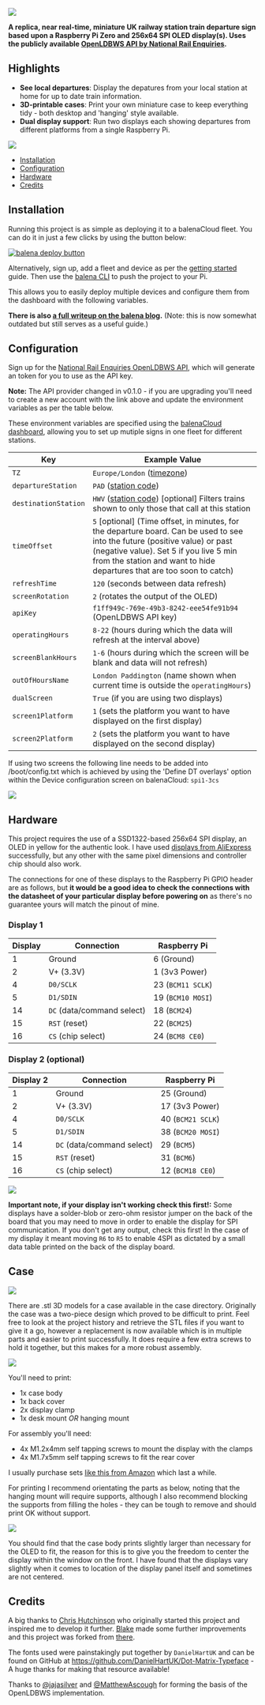 ![](assets/full-logo.png)

**A replica, near real-time, miniature UK railway station train departure sign based upon a Raspberry Pi Zero and 256x64 SPI OLED display(s). Uses the publicly available [OpenLDBWS API by National Rail Enquiries](https://www.nationalrail.co.uk/).**

## Highlights

- **See local departures**: Display the depatures from your local station at home for up to date train information.
- **3D-printable cases**: Print your own miniature case to keep everything tidy - both desktop and 'hanging' style available.
- **Dual display support**: Run two displays each showing departures from different platforms from a single Raspberry Pi.

![](assets/blog-header.jpg)

   * [Installation](#installation)
   * [Configuration](#configuration)
   * [Hardware](#hardware)
   * [Credits](#credits)

## Installation

Running this project is as simple as deploying it to a balenaCloud fleet. You can do it in just a few clicks by using the button below:

[![balena deploy button](https://balena.io/deploy.svg)](https://dashboard.balena-cloud.com/deploy?repoUrl=https://github.com/balenalabs/uk-train-departure-display&defaultDeviceType=raspberry-pi)

Alternatively, sign up, add a fleet and device as per the [getting started](https://www.balena.io/docs/learn/getting-started/raspberrypi3/python/) guide. Then use the [balena CLI](https://github.com/balena-io/balena-cli) to push the project to your Pi.

This allows you to easily deploy multiple devices and configure them from the dashboard with the following variables.

**There is also [a full writeup on the balena blog](https://www.balena.io/blog/build-a-raspberry-pi-powered-train-station-oled-sign-for-your-desk/).** (Note: this is now somewhat outdated but still serves as a useful guide.)


## Configuration

Sign up for the [National Rail Enquiries OpenLDBWS API](http://realtime.nationalrail.co.uk/OpenLDBWSRegistration), which will generate an token for you to use as the API key.

**Note:** The API provider changed in v0.1.0 - if you are upgrading you'll need to create a new account with the link above and update the environment variables as per the table below.

These environment variables are specified using the [balenaCloud dashboard](https://www.balena.io/docs/learn/manage/serv-vars/), allowing you to set up mutiple signs in one fleet for different stations.


| Key                              | Example Value
|----------------------------------|----------
|`TZ`  | `Europe/London` ([timezone](https://en.wikipedia.org/wiki/List_of_tz_database_time_zones))
|`departureStation`  | `PAD` ([station code](https://www.nationalrail.co.uk/stations_destinations/48541.aspx))
|`destinationStation`  | `HWV` ([station code](https://www.nationalrail.co.uk/stations_destinations/48541.aspx)) [optional] Filters trains shown to only those that call at this station
|`timeOffset`  | `5` [optional] (Time offset, in minutes, for the departure board. Can be used to see into the future (positive value) or past (negative value). Set 5 if you live 5 min from the station and want to hide departures that are too soon to catch)
|`refreshTime` | `120` (seconds between data refresh)
|`screenRotation` | `2` (rotates the output of the OLED)
|`apiKey` | `f1ff949c-769e-49b3-8242-eee54fe91b94` (OpenLDBWS API key)
|`operatingHours` | `8-22` (hours during which the data will refresh at the interval above)
|`screenBlankHours` | `1-6` (hours during which the screen will be blank and data will not refresh)
| `outOfHoursName` | `London Paddington` (name shown when current time is outside the `operatingHours`)
| `dualScreen` | `True` (if you are using two displays)
| `screen1Platform` | `1` (sets the platform you want to have displayed on the first display)
| `screen2Platform` | `2` (sets the platform you want to have displayed on the second display)


If using two screens the following line needs to be added into /boot/config.txt which is achieved by using the 'Define DT overlays' option within the Device configuration screen on balenaCloud: `spi1-3cs`

![](assets/overlays.png)

## Hardware

This project requires the use of a SSD1322-based 256x64 SPI display, an OLED in yellow for the authentic look. I have used [displays from AliExpress](https://www.aliexpress.com/item/32988174566.html) successfully, but any other with the same pixel dimensions and controller chip should also work.

The connections for one of these displays to the Raspberry Pi GPIO header are as follows, but **it would be a good idea to check the connections with the datasheet of your particular display before powering on** as there's no guarantee yours will match the pinout of mine.

### Display 1

| Display | Connection | Raspberry Pi
|---|---|---
| 1 | Ground | 6 (Ground) |
| 2 | V+ (3.3V) | 1 (3v3 Power) |
| 4 | `D0/SCLK` | 23 (`BCM11 SCLK`) |
| 5 | `D1/SDIN` | 19 (`BCM10 MOSI`) |
| 14 | `DC` (data/command select) | 18 (`BCM24`) |
| 15 | `RST` (reset) | 22 (`BCM25`) |
| 16 | `CS` (chip select) | 24 (`BCM8 CE0`)

### Display 2 (optional)
| Display 2 | Connection | Raspberry Pi
|---|---|---
| 1 | Ground | 25 (Ground) |
| 2 | V+ (3.3V) | 17 (3v3 Power) |
| 4 | `D0/SCLK` | 40 (`BCM21 SCLK`) |
| 5 | `D1/SDIN` | 38 (`BCM20 MOSI`) |
| 14 | `DC` (data/command select) | 29 (`BCM5`) |
| 15 | `RST` (reset) | 31 (`BCM6`) |
| 16 | `CS` (chip select) | 12 (`BCM18 CE0`)

![](assets/pi-display-connections_bb.png)

**Important note, if your display isn't working check this first!:** Some displays have a solder-blob or zero-ohm resistor jumper on the back of the board that you may need to move in order to enable the display for SPI communication. If you don't get any output, check this first! In the case of my display it meant moving `R6` to `R5` to enable 4SPI as dictated by a small data table printed on the back of the display board.

## Case

![](assets/desk-mount-rear.jpg)

There are .stl 3D models for a case available in the case directory. Originally the case was a two-piece design which proved to be difficult to print. Feel free to look at the project history and retrieve the STL files if you want to give it a go, however a replacement is now available which is in multiple parts and easier to print successfully. It does require a few extra screws to hold it together, but this makes for a more robust assembly.

![](assets/case-assy.png)

You'll need to print:
- 1x case body
- 1x back cover
- 2x display clamp
- 1x desk mount *OR* hanging mount

For assembly you'll need:
- 4x M1.2x4mm self tapping screws to mount the display with the clamps
- 4x M1.7x5mm self tapping screws to fit the rear cover

I usually purchase sets [like this from Amazon](https://www.amazon.co.uk/gp/product/B0915DPHV2) which last a while.

For printing I recommend orientating the parts as below, noting that the hanging mount will require supports, although I also recommend blocking the supports from filling the holes - they can be tough to remove and should print OK without support.

![](assets/print-orientation.png)

You should find that the case body prints slightly larger than necessary for the OLED to fit, the reason for this is to give you the freedom to center the display within the window on the front. I have found that the displays vary slightly when it comes to location of the display panel itself and sometimes are not centered.

## Credits

A big thanks to [Chris Hutchinson](https://github.com/chrishutchinson/) who originally started this project and inspired me to develop it further. [Blake](https://github.com/ghostseven) made some further improvements and this project was forked from [there](https://github.com/ghostseven/UK-Train-Departure-Display).

The fonts used were painstakingly put together by `DanielHartUK` and can be found on GitHub at https://github.com/DanielHartUK/Dot-Matrix-Typeface - A huge thanks for making that resource available!

Thanks to [@jajasilver](https://github.com/jajsilver/UK-Train-Departure-Display-NRE) and [@MatthewAscough](https://github.com/MatthewAscough/UK-Train-Departure-Display-NRE) for forming the basis of the OpenLDBWS implementation.
